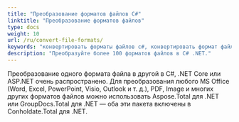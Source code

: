 ```yaml
---
title: "Преобразование форматов файлов C#"
linktitle: "Преобразование форматов файлов"
type: docs
weight: 10
url: /ru/convert-file-formats/
keywords: "конвертировать форматы файлов c#, конвертировать формат файла, конвертировать doc docx c#, конвертировать xls xlsx c#, конвертировать word в pdf ASP .NET, конвертировать PDF в HTML C#, конвертировать html в pdf c#, конвертировать docx в pdf c#, конвертировать xlsx в pdf c# , конвертировать изображение в pdf C#, конвертировать AutoCad C#, конвертировать png в pdf .net"
description: "Преобразуйте более 100 форматов файлов в C# .NET."
---
```


Преобразование одного формата файла в другой в C#, .NET Core или ASP.NET очень распространено. Для преобразования любого MS Office (Word, Excel, PowerPoint, Visio, Outlook и т. д.), PDF, Image и многих других форматов файлов можно использовать Aspose.Total для .NET или GroupDocs.Total для .NET — оба эти пакета включены в Conholdate.Total для .NET.

